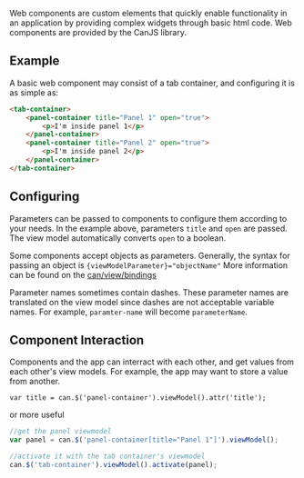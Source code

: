 <!--
@page components Components
@parent Home
-->

Web components are custom elements that quickly enable functionality in an application by providing complex widgets through basic html code. Web components are provided by the CanJS library.

## Example
A basic web component may consist of a tab container, and configuring it is as simple as:

```html
<tab-container>
    <panel-container title="Panel 1" open="true">
        <p>I'm inside panel 1</p>
    </panel-container>
    <panel-container title="Panel 2" open="true">
        <p>I'm inside panel 2</p>
    </panel-container>
</tab-container>
```

## Configuring
Parameters can be passed to components to configure them according to your needs. In the example above, parameters `title` and `open` are passed. The view model automatically converts `open` to a boolean.

Some components accept objects as parameters. Generally, the syntax for passing an object is `{viewModelParameter}="objectName"` More information can be found on the [can/view/bindings](http://canjs.com/docs/can.view.bindings.html)

Parameter names sometimes contain dashes. These parameter names are translated on the view model since dashes are not acceptable variable names. For example, `paramter-name` will become `parameterName`.

## Component Interaction
Components and the app can interract with each other, and get values from each other's view models. For example, the app may want to store a value from another.

`var title = can.$('panel-container').viewModel().attr('title');`

or more useful

```javascript
//get the panel viewmodel
var panel = can.$('panel-container[title="Panel 1"]').viewModel();

//activate it with the tab container's viewmodel
can.$('tab-container').viewModel().activate(panel);
```
